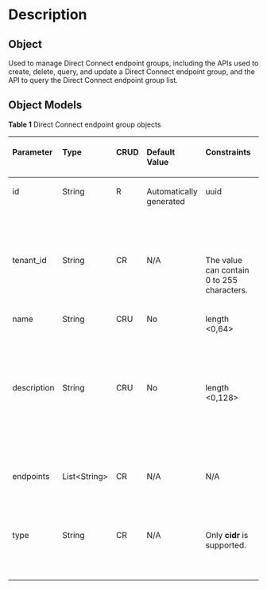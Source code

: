 # Description<a name="en-dc_topic_0055025335"></a>

## Object<a name="en-us_topic_0070658768_section23215317204921"></a>

Used to manage Direct Connect endpoint groups, including the APIs used to create, delete, query, and update a Direct Connect endpoint group, and the API to query the Direct Connect endpoint group list.

## Object Models<a name="en-us_topic_0070658768_section51721924204921"></a>

**Table  1**  Direct Connect endpoint group objects

<a name="en-us_topic_0070658768_table49902238182444"></a>
<table><thead align="left"><tr id="en-us_topic_0070658768_row27727643182444"><th class="cellrowborder" valign="top" width="16.328367163283673%" id="mcps1.2.7.1.1"><p id="en-us_topic_0070658768_p31346634182444"><a name="en-us_topic_0070658768_p31346634182444"></a><a name="en-us_topic_0070658768_p31346634182444"></a>Parameter</p>
</th>
<th class="cellrowborder" valign="top" width="14.288571142885711%" id="mcps1.2.7.1.2"><p id="en-us_topic_0070658768_p56049421182444"><a name="en-us_topic_0070658768_p56049421182444"></a><a name="en-us_topic_0070658768_p56049421182444"></a>Type</p>
</th>
<th class="cellrowborder" valign="top" width="10.1989801019898%" id="mcps1.2.7.1.3"><p id="en-us_topic_0070658768_p43709261182444"><a name="en-us_topic_0070658768_p43709261182444"></a><a name="en-us_topic_0070658768_p43709261182444"></a>CRUD</p>
</th>
<th class="cellrowborder" valign="top" width="14.288571142885711%" id="mcps1.2.7.1.4"><p id="en-us_topic_0070658768_p50789233182444"><a name="en-us_topic_0070658768_p50789233182444"></a><a name="en-us_topic_0070658768_p50789233182444"></a>Default Value</p>
</th>
<th class="cellrowborder" valign="top" width="19.928007199280074%" id="mcps1.2.7.1.5"><p id="en-us_topic_0070658768_p20287202182444"><a name="en-us_topic_0070658768_p20287202182444"></a><a name="en-us_topic_0070658768_p20287202182444"></a>Constraints</p>
</th>
<th class="cellrowborder" valign="top" width="24.967503249675033%" id="mcps1.2.7.1.6"><p id="en-us_topic_0070658768_p32650631182444"><a name="en-us_topic_0070658768_p32650631182444"></a><a name="en-us_topic_0070658768_p32650631182444"></a>Description</p>
</th>
</tr>
</thead>
<tbody><tr id="en-us_topic_0070658768_row27455432182444"><td class="cellrowborder" valign="top" width="16.328367163283673%" headers="mcps1.2.7.1.1 "><p id="en-us_topic_0070658768_p4494938144931"><a name="en-us_topic_0070658768_p4494938144931"></a><a name="en-us_topic_0070658768_p4494938144931"></a>id</p>
</td>
<td class="cellrowborder" valign="top" width="14.288571142885711%" headers="mcps1.2.7.1.2 "><p id="en-us_topic_0070658768_p42554614144931"><a name="en-us_topic_0070658768_p42554614144931"></a><a name="en-us_topic_0070658768_p42554614144931"></a>String</p>
</td>
<td class="cellrowborder" valign="top" width="10.1989801019898%" headers="mcps1.2.7.1.3 "><p id="en-us_topic_0070658768_p5312449144931"><a name="en-us_topic_0070658768_p5312449144931"></a><a name="en-us_topic_0070658768_p5312449144931"></a>R</p>
</td>
<td class="cellrowborder" valign="top" width="14.288571142885711%" headers="mcps1.2.7.1.4 "><p id="en-us_topic_0070658768_p1836529015518"><a name="en-us_topic_0070658768_p1836529015518"></a><a name="en-us_topic_0070658768_p1836529015518"></a>Automatically generated</p>
</td>
<td class="cellrowborder" valign="top" width="19.928007199280074%" headers="mcps1.2.7.1.5 "><p id="en-us_topic_0070658768_p19966830144931"><a name="en-us_topic_0070658768_p19966830144931"></a><a name="en-us_topic_0070658768_p19966830144931"></a>uuid</p>
</td>
<td class="cellrowborder" valign="top" width="24.967503249675033%" headers="mcps1.2.7.1.6 "><p id="en-us_topic_0070658768_p5002125015621"><a name="en-us_topic_0070658768_p5002125015621"></a><a name="en-us_topic_0070658768_p5002125015621"></a>Specifies the ID of the Direct Connect endpoint group.</p>
</td>
</tr>
<tr id="en-us_topic_0070658768_row39593523182444"><td class="cellrowborder" valign="top" width="16.328367163283673%" headers="mcps1.2.7.1.1 "><p id="en-us_topic_0070658768_p54924320144931"><a name="en-us_topic_0070658768_p54924320144931"></a><a name="en-us_topic_0070658768_p54924320144931"></a>tenant_id</p>
</td>
<td class="cellrowborder" valign="top" width="14.288571142885711%" headers="mcps1.2.7.1.2 "><p id="en-us_topic_0070658768_p22360669144931"><a name="en-us_topic_0070658768_p22360669144931"></a><a name="en-us_topic_0070658768_p22360669144931"></a>String</p>
</td>
<td class="cellrowborder" valign="top" width="10.1989801019898%" headers="mcps1.2.7.1.3 "><p id="en-us_topic_0070658768_p48980642144931"><a name="en-us_topic_0070658768_p48980642144931"></a><a name="en-us_topic_0070658768_p48980642144931"></a>CR</p>
</td>
<td class="cellrowborder" valign="top" width="14.288571142885711%" headers="mcps1.2.7.1.4 "><p id="en-us_topic_0070658768_p66009631144931"><a name="en-us_topic_0070658768_p66009631144931"></a><a name="en-us_topic_0070658768_p66009631144931"></a>N/A</p>
</td>
<td class="cellrowborder" valign="top" width="19.928007199280074%" headers="mcps1.2.7.1.5 "><p id="en-us_topic_0070658768_p55755184144931"><a name="en-us_topic_0070658768_p55755184144931"></a><a name="en-us_topic_0070658768_p55755184144931"></a>The value can contain 0 to 255 characters.</p>
</td>
<td class="cellrowborder" valign="top" width="24.967503249675033%" headers="mcps1.2.7.1.6 "><p id="en-us_topic_0070658768_p13314730144931"><a name="en-us_topic_0070658768_p13314730144931"></a><a name="en-us_topic_0070658768_p13314730144931"></a>Specifies the tenant ID.</p>
</td>
</tr>
<tr id="en-us_topic_0070658768_row64801111182444"><td class="cellrowborder" valign="top" width="16.328367163283673%" headers="mcps1.2.7.1.1 "><p id="en-us_topic_0070658768_p18813514144931"><a name="en-us_topic_0070658768_p18813514144931"></a><a name="en-us_topic_0070658768_p18813514144931"></a>name</p>
</td>
<td class="cellrowborder" valign="top" width="14.288571142885711%" headers="mcps1.2.7.1.2 "><p id="en-us_topic_0070658768_p46641892144931"><a name="en-us_topic_0070658768_p46641892144931"></a><a name="en-us_topic_0070658768_p46641892144931"></a>String</p>
</td>
<td class="cellrowborder" valign="top" width="10.1989801019898%" headers="mcps1.2.7.1.3 "><p id="en-us_topic_0070658768_p27661266144931"><a name="en-us_topic_0070658768_p27661266144931"></a><a name="en-us_topic_0070658768_p27661266144931"></a>CRU</p>
</td>
<td class="cellrowborder" valign="top" width="14.288571142885711%" headers="mcps1.2.7.1.4 "><p id="en-us_topic_0070658768_p45271865144931"><a name="en-us_topic_0070658768_p45271865144931"></a><a name="en-us_topic_0070658768_p45271865144931"></a>No</p>
</td>
<td class="cellrowborder" valign="top" width="19.928007199280074%" headers="mcps1.2.7.1.5 "><p id="en-us_topic_0070658768_p29489597144931"><a name="en-us_topic_0070658768_p29489597144931"></a><a name="en-us_topic_0070658768_p29489597144931"></a>length  &lt;0,64&gt;</p>
</td>
<td class="cellrowborder" valign="top" width="24.967503249675033%" headers="mcps1.2.7.1.6 "><p id="en-us_topic_0070658768_p56655190144931"><a name="en-us_topic_0070658768_p56655190144931"></a><a name="en-us_topic_0070658768_p56655190144931"></a>Specifies the name of the Direct Connect endpoint group.</p>
</td>
</tr>
<tr id="en-us_topic_0070658768_row20716483182444"><td class="cellrowborder" valign="top" width="16.328367163283673%" headers="mcps1.2.7.1.1 "><p id="en-us_topic_0070658768_p19305467144931"><a name="en-us_topic_0070658768_p19305467144931"></a><a name="en-us_topic_0070658768_p19305467144931"></a>description</p>
</td>
<td class="cellrowborder" valign="top" width="14.288571142885711%" headers="mcps1.2.7.1.2 "><p id="en-us_topic_0070658768_p36212713144931"><a name="en-us_topic_0070658768_p36212713144931"></a><a name="en-us_topic_0070658768_p36212713144931"></a>String</p>
</td>
<td class="cellrowborder" valign="top" width="10.1989801019898%" headers="mcps1.2.7.1.3 "><p id="en-us_topic_0070658768_p47865666144931"><a name="en-us_topic_0070658768_p47865666144931"></a><a name="en-us_topic_0070658768_p47865666144931"></a>CRU</p>
</td>
<td class="cellrowborder" valign="top" width="14.288571142885711%" headers="mcps1.2.7.1.4 "><p id="en-us_topic_0070658768_p22775300144931"><a name="en-us_topic_0070658768_p22775300144931"></a><a name="en-us_topic_0070658768_p22775300144931"></a>No</p>
</td>
<td class="cellrowborder" valign="top" width="19.928007199280074%" headers="mcps1.2.7.1.5 "><p id="en-us_topic_0070658768_p42972714144931"><a name="en-us_topic_0070658768_p42972714144931"></a><a name="en-us_topic_0070658768_p42972714144931"></a>length  &lt;0,128&gt;</p>
</td>
<td class="cellrowborder" valign="top" width="24.967503249675033%" headers="mcps1.2.7.1.6 "><p id="en-us_topic_0070658768_p46658170144931"><a name="en-us_topic_0070658768_p46658170144931"></a><a name="en-us_topic_0070658768_p46658170144931"></a>Provides supplementary information about the Direct Connect endpoint group.</p>
</td>
</tr>
<tr id="en-us_topic_0070658768_row48951951182444"><td class="cellrowborder" valign="top" width="16.328367163283673%" headers="mcps1.2.7.1.1 "><p id="en-us_topic_0070658768_p43662562144931"><a name="en-us_topic_0070658768_p43662562144931"></a><a name="en-us_topic_0070658768_p43662562144931"></a>endpoints</p>
</td>
<td class="cellrowborder" valign="top" width="14.288571142885711%" headers="mcps1.2.7.1.2 "><p id="en-us_topic_0070658768_p34314890144931"><a name="en-us_topic_0070658768_p34314890144931"></a><a name="en-us_topic_0070658768_p34314890144931"></a>List&lt;String&gt;</p>
</td>
<td class="cellrowborder" valign="top" width="10.1989801019898%" headers="mcps1.2.7.1.3 "><p id="en-us_topic_0070658768_p29978928144931"><a name="en-us_topic_0070658768_p29978928144931"></a><a name="en-us_topic_0070658768_p29978928144931"></a>CR</p>
</td>
<td class="cellrowborder" valign="top" width="14.288571142885711%" headers="mcps1.2.7.1.4 "><p id="en-us_topic_0070658768_p40916745144931"><a name="en-us_topic_0070658768_p40916745144931"></a><a name="en-us_topic_0070658768_p40916745144931"></a>N/A</p>
</td>
<td class="cellrowborder" valign="top" width="19.928007199280074%" headers="mcps1.2.7.1.5 "><p id="en-us_topic_0070658768_p44072253144931"><a name="en-us_topic_0070658768_p44072253144931"></a><a name="en-us_topic_0070658768_p44072253144931"></a>N/A</p>
</td>
<td class="cellrowborder" valign="top" width="24.967503249675033%" headers="mcps1.2.7.1.6 "><p id="en-us_topic_0070658768_p58632544144931"><a name="en-us_topic_0070658768_p58632544144931"></a><a name="en-us_topic_0070658768_p58632544144931"></a>Specifies the list of the Direct Connect endpoints.</p>
</td>
</tr>
<tr id="en-us_topic_0070658768_row4783956182444"><td class="cellrowborder" valign="top" width="16.328367163283673%" headers="mcps1.2.7.1.1 "><p id="en-us_topic_0070658768_p18394572144931"><a name="en-us_topic_0070658768_p18394572144931"></a><a name="en-us_topic_0070658768_p18394572144931"></a>type</p>
</td>
<td class="cellrowborder" valign="top" width="14.288571142885711%" headers="mcps1.2.7.1.2 "><p id="en-us_topic_0070658768_p3590299144931"><a name="en-us_topic_0070658768_p3590299144931"></a><a name="en-us_topic_0070658768_p3590299144931"></a>String</p>
</td>
<td class="cellrowborder" valign="top" width="10.1989801019898%" headers="mcps1.2.7.1.3 "><p id="en-us_topic_0070658768_p22599112144931"><a name="en-us_topic_0070658768_p22599112144931"></a><a name="en-us_topic_0070658768_p22599112144931"></a>CR</p>
</td>
<td class="cellrowborder" valign="top" width="14.288571142885711%" headers="mcps1.2.7.1.4 "><p id="en-us_topic_0070658768_p62067315144931"><a name="en-us_topic_0070658768_p62067315144931"></a><a name="en-us_topic_0070658768_p62067315144931"></a>N/A</p>
</td>
<td class="cellrowborder" valign="top" width="19.928007199280074%" headers="mcps1.2.7.1.5 "><p id="en-us_topic_0070658768_p58519784144931"><a name="en-us_topic_0070658768_p58519784144931"></a><a name="en-us_topic_0070658768_p58519784144931"></a>Only <strong id="b842352706212540"><a name="b842352706212540"></a><a name="b842352706212540"></a>cidr</strong> is supported.</p>
</td>
<td class="cellrowborder" valign="top" width="24.967503249675033%" headers="mcps1.2.7.1.6 "><p id="en-us_topic_0070658768_p55417893144931"><a name="en-us_topic_0070658768_p55417893144931"></a><a name="en-us_topic_0070658768_p55417893144931"></a>Specifies the type of the Direct Connect endpoint.</p>
</td>
</tr>
</tbody>
</table>

